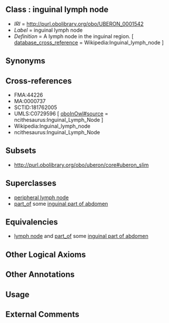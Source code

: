 
## Class : inguinal lymph node

 * *IRI* = http://purl.obolibrary.org/obo/UBERON_0001542
 * *Label* = inguinal lymph node
 * *Definition* = A lymph node in the inguinal region. [ [database_cross_reference](../../ef/oboInOwl#hasDbXref.md) = Wikipedia:Inguinal_lymph_node ]

## Synonyms


## Cross-references

 * FMA:44226
 * MA:0000737
 * SCTID:181762005
 * UMLS:C0729596 [ [oboInOwl#source](../../ce/oboInOwl#source.md) = ncithesaurus:Inguinal_Lymph_Node ]
 * Wikipedia:Inguinal_lymph_node
 * ncithesaurus:Inguinal_Lymph_Node

## Subsets

 * http://purl.obolibrary.org/obo/uberon/core#uberon_slim

## Superclasses

 * [peripheral lymph node](../../UBERON/68/UBERON_0003968.md)
 * [part_of](../../BFO/50/BFO_0000050.md) some [inguinal part of abdomen](../../UBERON/37/UBERON_0008337.md)

## Equivalencies

 * [lymph node](../../UBERON/29/UBERON_0000029.md) and [part_of](../../BFO/50/BFO_0000050.md) some [inguinal part of abdomen](../../UBERON/37/UBERON_0008337.md)

## Other Logical Axioms


## Other Annotations


## Usage


## External Comments

